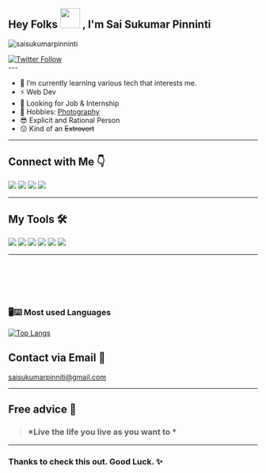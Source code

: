 ## Hey Folks <img src="https://raw.githubusercontent.com/MartinHeinz/MartinHeinz/master/wave.gif" width="40px"> , I'm Sai Sukumar Pinninti
<p align="left"> <img src="https://komarev.com/ghpvc/?username=saisukumarpinninti&label=Profile%20views&color=0e75b6&style=flat" alt="saisukumarpinninti" /> </p>
<a href="https://twitter.com/vrsmps"><img alt="Twitter Follow" src="https://img.shields.io/twitter/follow/vrsmps?label=Twitter&style=for-the-badge&logo=twitter&color=1DA1F2"> </a>
<br>
---

* 🌱 I’m currently learning various tech that interests me.
* ⚡ Web Dev 
* 👀 Looking for Job & Internship
* 🚀 Hobbies: [Photography ](https://instagram.com/unspoken_shutter)
* 😎 Explicit and Rational Person
* 😗 Kind of an ~~Extrovert~~

---

## Connect with Me 👇
[<img src="https://img.icons8.com/color/48/000000/twitter.png"/>](https://twitter.com/vrsmps)
[<img src="https://img.icons8.com/fluency/48/000000/linkedin.png"/>](https://www.linkedin.com/in/pinninti-sai-sukumar/)
[<img src="https://img.icons8.com/color/48/000000/github.png"/>](https://saisukumarpinninti.github.io/resume/)
[<img src="https://img.icons8.com/color/48/000000/instagram-new--v2.png"/>](https://instagram.com/unspoken_shutter)

---
## My Tools 🛠
<img src="https://img.icons8.com/color/48/000000/python--v2.png"/> <img src="https://img.icons8.com/color/48/000000/java-coffee-cup-logo--v1.png"/>
<img src="https://img.icons8.com/color/48/000000/javascript--v1.png"/> <img src="https://img.icons8.com/color/48/26e07f/git.png"/>
<img src="https://img.icons8.com/color/48/000000/mongodb.png"/> <img src="https://img.icons8.com/color/48/000000/css3.png"/>

---

<br></br>
<br></br>

<h3 align="left">🖥⌨ Most used Languages </h3>
 
[![Top Langs](https://github-readme-stats.vercel.app/api/top-langs/?username=saisukumarpinninti&layout=compact&theme=tokyonight)](https://github.com/anuraghazra/github-readme-stats)

## Contact via Email 📧
saisukumarpinniti@gmail.com

---
## Free advice 🙂

> ### *Live the life you live as you want to *

---
### Thanks to check this out. Good Luck. ✨
